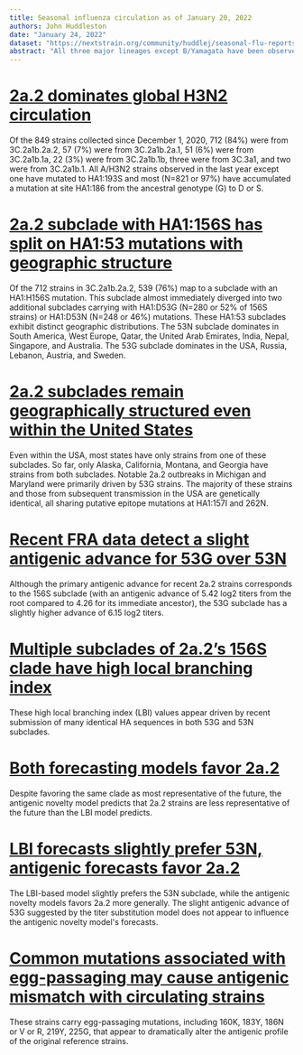 ```yaml
---
title: Seasonal influenza circulation as of January 20, 2022
authors: John Huddleston
date: "January 24, 2022"
dataset: "https://nextstrain.org/community/huddlej/seasonal-flu-reports/flu/seasonal/2022-01-20/h3n2/ha/2y/cell/fra?d=tree&f_epiweek=202050,202051,202052,202053,202101,202102,202103,202104,202105,202106,202107,202108,202109,202110,202111,202112,202113,202114,202115,202116,202118,202119,202120,202121,202122,202123,202124,202125,202126,202127,202128,202129,202130,202131,202132,202133,202134,202135,202136,202137,202138,202139,202140,202141,202142,202143,202144,202145,202146,202147,202148,202149,202150,202151,202152,202201,202202&p=full&r=division"
abstract: "All three major lineages except B/Yamagata have been observed since the start of the pandemic."
---
```


# [2a.2 dominates global H3N2 circulation](https://nextstrain.org/community/huddlej/seasonal-flu-reports/flu/seasonal/2022-01-20/h3n2/ha/2y/cell/fra?d=tree,map&f_epiweek=202050,202051,202052,202053,202101,202102,202103,202104,202105,202106,202107,202108,202109,202110,202111,202112,202113,202114,202115,202116,202118,202119,202120,202121,202122,202123,202124,202125,202126,202127,202128,202129,202130,202131,202132,202133,202134,202135,202136,202137,202138,202139,202140,202141,202142,202143,202144,202145,202146,202147,202148,202149,202150,202151,202152,202201,202202&p=grid&r=division)

Of the 849 strains collected since December 1, 2020, 712 (84%) were from 3C.2a1b.2a.2, 57 (7%) were from 3C.2a1b.2a.1, 51 (6%) were from 3C.2a1b.1a, 22 (3%) were from 3C.2a1b.1b, three were from 3C.3a1, and two were from 3C.2a1b.1.
All A/H3N2 strains observed in the last year except one have mutated to HA1:193S and most (N=821 or 97%) have accumulated a mutation at site HA1:186 from the ancestral genotype (G) to D or S.

# [2a.2 subclade with HA1:156S has split on HA1:53 mutations with geographic structure](https://nextstrain.org/community/huddlej/seasonal-flu-reports/flu/seasonal/2022-01-20/h3n2/ha/2y/cell/fra?branchLabel=aa&c=gt-HA1_53,156&d=tree,map,frequencies&f_epiweek=202050,202051,202052,202053,202101,202102,202103,202104,202105,202106,202107,202108,202109,202110,202111,202112,202113,202114,202115,202116,202118,202119,202120,202121,202122,202123,202124,202125,202126,202127,202128,202129,202130,202131,202132,202133,202134,202135,202136,202137,202138,202139,202140,202141,202142,202143,202144,202145,202146,202147,202148,202149,202150,202151,202152,202201,202202&gt=HA1.156S&label=clade:3C.2a1b.2a.2&p=grid&r=division)

Of the 712 strains in 3C.2a1b.2a.2, 539 (76%) map to a subclade with an HA1:H156S mutation.
This subclade almost immediately diverged into two additional subclades carrying with HA1:D53G (N=280 or 52% of 156S strains) or HA1:D53N (N=248 or 46%) mutations.
These HA1:53 subclades exhibit distinct geographic distributions.
The 53N subclade dominates in South America, West Europe, Qatar, the United Arab Emirates, India, Nepal, Singapore, and Australia.
The 53G subclade dominates in the USA, Russia, Lebanon, Austria, and Sweden.

# [2a.2 subclades remain geographically structured even within the United States](https://nextstrain.org/community/huddlej/seasonal-flu-reports/flu/seasonal/2022-01-20/h3n2/ha/2y/cell/fra?branchLabel=aa&c=gt-HA1_53,156&d=tree,map&f_country=Usa&f_epiweek=202050,202051,202052,202053,202101,202102,202103,202104,202105,202106,202107,202108,202109,202110,202111,202112,202113,202114,202115,202116,202118,202119,202120,202121,202122,202123,202124,202125,202126,202127,202128,202129,202130,202131,202132,202133,202134,202135,202136,202137,202138,202139,202140,202141,202142,202143,202144,202145,202146,202147,202148,202149,202150,202151,202152,202201,202202&gt=HA1.156S&label=clade:3C.2a1b.2a.2&m=div&p=grid&r=division)

Even within the USA, most states have only strains from one of these subclades.
So far, only Alaska, California, Montana, and Georgia have strains from both subclades.
Notable 2a.2 outbreaks in Michigan and Maryland were primarily driven by 53G strains.
The majority of these strains and those from subsequent transmission in the USA are genetically identical, all sharing putative epitope mutations at HA1:157I and 262N.

# [Recent FRA data detect a slight antigenic advance for 53G over 53N](https://nextstrain.org/community/huddlej/seasonal-flu-reports/flu/seasonal/2022-01-20/h3n2/ha/2y/cell/fra?branchLabel=aa&c=cTiterSub&d=tree&f_epiweek=202050,202051,202052,202053,202101,202102,202103,202104,202105,202106,202107,202108,202109,202110,202111,202112,202113,202114,202115,202116,202118,202119,202120,202121,202122,202123,202124,202125,202126,202127,202128,202129,202130,202131,202132,202133,202134,202135,202136,202137,202138,202139,202140,202141,202142,202143,202144,202145,202146,202147,202148,202149,202150,202151,202152,202201,202202&label=clade:3C.2a1b.2a.2&m=div&p=full&r=division)

Although the primary antigenic advance for recent 2a.2 strains corresponds to the 156S subclade (with an antigenic advance of 5.42 log2 titers from the root compared to 4.26 for its immediate ancestor), the 53G subclade has a slightly higher advance of 6.15 log2 titers.

# [Multiple subclades of 2a.2’s 156S clade have high local branching index](https://nextstrain.org/community/huddlej/seasonal-flu-reports/flu/seasonal/2022-01-20/h3n2/ha/2y/cell/fra?branchLabel=aa&c=lbi&d=tree&label=clade:3C.2a1b.2a.2&m=div&p=full)

These high local branching index (LBI) values appear driven by recent submission of many identical HA sequences in both 53G and 53N subclades.

# [Both forecasting models favor 2a.2](https://nextstrain.org/community/huddlej/seasonal-flu-reports/flu/seasonal/2022-01-20/h3n2/ha/2y/cell/fra?branches=hide&d=tree,frequencies&l=scatter&p=full&regression=show&scatterX=weighted_distance_to_future_by_cTiter_x-ne_star&scatterY=weighted_distance_to_future_by_ne_star-lbi)

Despite favoring the same clade as most representative of the future, the antigenic novelty model predicts that 2a.2 strains are less representative of the future than the LBI model predicts.

# [LBI forecasts slightly prefer 53N, antigenic forecasts favor 2a.2](https://nextstrain.org/community/huddlej/seasonal-flu-reports/flu/seasonal/2022-01-20/h3n2/ha/2y/cell/fra?branches=hide&c=gt-HA1_53,156&d=tree&l=scatter&p=full&regression=show&scatterX=weighted_distance_to_future_by_cTiter_x-ne_star&scatterY=weighted_distance_to_future_by_ne_star-lbi)

The LBI-based model slightly prefers the 53N subclade, while the antigenic novelty models favors 2a.2 more generally.
The slight antigenic advance of 53G suggested by the titer substitution model does not appear to influence the antigenic novelty model's forecasts.

# [Common mutations associated with egg-passaging may cause antigenic mismatch with circulating strains](https://nextstrain.org/community/huddlej/seasonal-flu-reports/flu/seasonal/2022-01-20/h3n2/ha/2y/egg/fra?branchLabel=aa&d=tree&label=clade:3C.2a1b.2a&m=div&p=full&s=A/Bangladesh/3005/2020,A/Bangladesh/3005/2020-egg,A/Cambodia/e0826360/2020,A/Cambodia/e0826360/2020-egg,A/Darwin/6/2021,A/Darwin/6/2021-egg,A/Darwin/9/2021,A/Darwin/9/2021-egg,A/Michigan/173/2020,A/Michigan/173/2020-egg,A/Tasmania/503/2020,A/Tasmania/503/2020-egg)

These strains carry egg-passaging mutations, including 160K, 183Y, 186N or V or R, 219Y, 225G, that appear to dramatically alter the antigenic profile of the original reference strains.
